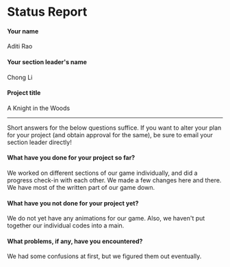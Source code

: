 # Status Report

#### Your name
Aditi Rao 



#### Your section leader's name
Chong Li 


#### Project title

A Knight in the Woods

***

Short answers for the below questions suffice. If you want to alter your plan for your project (and obtain approval for the same), be sure to email your section leader directly!

#### What have you done for your project so far?

We worked on different sections of our game individually, and did a progress check-in with each other. We made a few changes here and there. We have most of the written part of our game down. 

#### What have you not done for your project yet?

We do not yet have any animations for our game. Also, we haven't put together our individual codes into a main. 

#### What problems, if any, have you encountered?

We had some confusions at first, but we figured them out eventually. 
